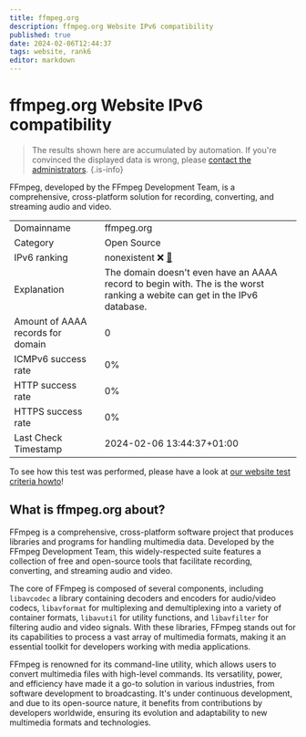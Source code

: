 ```yaml
---
title: ffmpeg.org
description: ffmpeg.org Website IPv6 compatibility
published: true
date: 2024-02-06T12:44:37
tags: website, rank6
editor: markdown
---
```


# ffmpeg.org Website IPv6 compatibility

> The results shown here are accumulated by automation. If you're convinced the displayed data is wrong, please [contact the administrators](/howto/chat). 
{.is-info}

FFmpeg, developed by the FFmpeg Development Team, is a comprehensive, cross-platform solution for recording, converting, and streaming audio and video.


|   |   |
| - | - |
| Domainname | ffmpeg.org
| Category | Open Source |
| IPv6 ranking | nonexistent :x: [🔗](/howto/ranking) |
| Explanation | The domain doesn't even have an AAAA record to begin with. The is the worst ranking a webite can get in the IPv6 database. |
| Amount of AAAA records for domain | 0 |
| ICMPv6 success rate | 0%|
| HTTP success rate | 0% |
| HTTPS success rate | 0% |
| Last Check Timestamp | 2024-02-06 13:44:37+01:00 |

To see how this test was performed, please have a look at [our website test criteria howto](/howto/testcriteria/website)!


## What is ffmpeg.org about?
FFmpeg is a comprehensive, cross-platform software project that produces libraries and programs for handling multimedia data. Developed by the FFmpeg Development Team, this widely-respected suite features a collection of free and open-source tools that facilitate recording, converting, and streaming audio and video.

The core of FFmpeg is composed of several components, including `libavcodec` a library containing decoders and encoders for audio/video codecs, `libavformat` for multiplexing and demultiplexing into a variety of container formats, `libavutil` for utility functions, and `libavfilter` for filtering audio and video signals. With these libraries, FFmpeg stands out for its capabilities to process a vast array of multimedia formats, making it an essential toolkit for developers working with media applications.

FFmpeg is renowned for its command-line utility, which allows users to convert multimedia files with high-level commands. Its versatility, power, and efficiency have made it a go-to solution in various industries, from software development to broadcasting. It's under continuous development, and due to its open-source nature, it benefits from contributions by developers worldwide, ensuring its evolution and adaptability to new multimedia formats and technologies.


